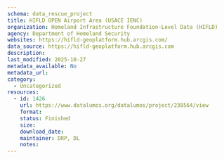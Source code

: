 ```yaml
---
schema: data_rescue_project 
title: HIFLD OPEN Airport Area (USACE IENC)
organization: Homeland Infrastructure Foundation-Level Data (HIFLD)
agency: Department of Homeland Security
websites: https://hifld-geoplatform.hub.arcgis.com/
data_source: https://hifld-geoplatform.hub.arcgis.com
description: 
last_modified: 2025-10-27
metadata_available: No
metadata_url: 
category:
  - Uncategorized 
resources:
  - id: 1426
    url: https://www.datalumos.org/datalumos/project/238564/view
    format: 
    status: Finished
    size: 
    download_date: 
    maintainer: DRP, DL
    notes: 
---
```

